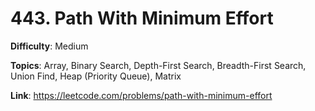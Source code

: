 # 443. Path With Minimum Effort

**Difficulty**: Medium

**Topics**: Array, Binary Search, Depth-First Search, Breadth-First Search, Union Find, Heap (Priority Queue), Matrix

**Link**: https://leetcode.com/problems/path-with-minimum-effort
